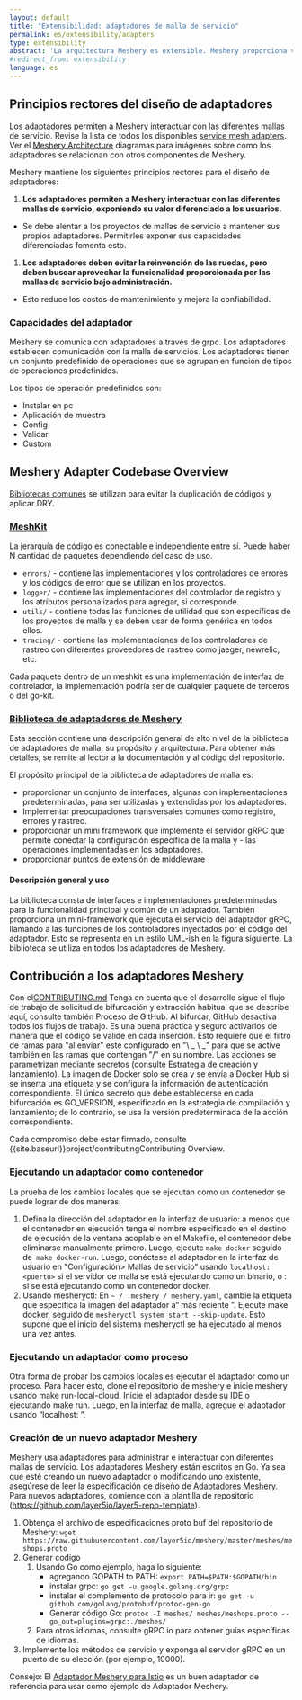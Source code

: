 ```yaml
---
layout: default
title: "Extensibilidad: adaptadores de malla de servicio"
permalink: es/extensibility/adapters
type: extensibility
abstract: 'La arquitectura Meshery es extensible. Meshery proporciona varios puntos de extensión para trabajar con diferentes mallas de servicio a través de <a href="extensibility#adapters">adaptadores</a>, <a href="extensibility#load-generators"> generadores de carga</a> and <a href="extensibility#providers">providers</a>.'
#redirect_from: extensibility
language: es
---
```


## Principios rectores del diseño de adaptadores

Los adaptadores permiten a Meshery interactuar con las diferentes mallas de servicio. Revise la lista de todos los disponibles [service mesh adapters](service-meshes/adapters). Ver el [Meshery Architecture](architecture) diagramas para imágenes sobre cómo los adaptadores se relacionan con otros componentes de Meshery.

Meshery mantiene los siguientes principios rectores para el diseño de adaptadores:

1. **Los adaptadores permiten a Meshery interactuar con las diferentes mallas de servicio, exponiendo su valor diferenciado a los usuarios.**

- Se debe alentar a los proyectos de mallas de servicio a mantener sus propios adaptadores. Permitirles exponer sus capacidades diferenciadas fomenta esto.

1. **Los adaptadores deben evitar la reinvención de las ruedas, pero deben buscar aprovechar la funcionalidad proporcionada por las mallas de servicio bajo administración.**

- Esto reduce los costos de mantenimiento y mejora la confiabilidad.

### Capacidades del adaptador

Meshery se comunica con adaptadores a través de grpc. Los adaptadores establecen comunicación con la malla de servicios. Los adaptadores tienen un conjunto predefinido de operaciones que se agrupan en función de tipos de operaciones predefinidos.

Los tipos de operación predefinidos son:

- Instalar en pc
- Aplicación de muestra
- Config
- Validar
- Custom

## Meshery Adapter Codebase Overview

[Bibliotecas comunes](https://docs.google.com/presentation/d/1uQU7e_evJ8IMIzlLoBi3jQSRvpKsl_-K1COVGjJVs30/edit#) se utilizan para evitar la duplicación de códigos y aplicar DRY.

### [MeshKit](https://github.com/layer5io/meshkit)

La jerarquía de código es conectable e independiente entre sí. Puede haber N cantidad de paquetes dependiendo del caso de uso.

- `errors/` - contiene las implementaciones y los controladores de errores y los códigos de error que se utilizan en los proyectos.
- `logger/` - contiene las implementaciones del controlador de registro y los atributos personalizados para agregar, si corresponde.
- `utils/` - contiene todas las funciones de utilidad que son específicas de los proyectos de malla y se deben usar de forma genérica en todos ellos.
- `tracing/` - contiene las implementaciones de los controladores de rastreo con diferentes proveedores de rastreo como jaeger, newrelic, etc.

Cada paquete dentro de un meshkit es una implementación de interfaz de controlador, la implementación podría ser de cualquier paquete de terceros o del go-kit.

### [Biblioteca de adaptadores de Meshery](https://github.com/meshery/meshery-adapter-library)

Esta sección contiene una descripción general de alto nivel de la biblioteca de adaptadores de malla, su propósito y arquitectura. Para obtener más detalles, se remite al lector a la documentación y al código del repositorio.

El propósito principal de la biblioteca de adaptadores de malla es:

- proporcionar un conjunto de interfaces, algunas con implementaciones predeterminadas, para ser utilizadas y extendidas por los adaptadores.
- Implementar preocupaciones transversales comunes como registro, errores y rastreo.
- proporcionar un mini framework que implemente el servidor gRPC que permite conectar la configuración específica de la malla y - las operaciones implementadas en los adaptadores.
- proporcionar puntos de extensión de middleware

#### Descripción general y uso

La biblioteca consta de interfaces e implementaciones predeterminadas para la funcionalidad principal y común de un adaptador. También proporciona un mini-framework que ejecuta el servicio del adaptador gRPC, llamando a las funciones de los controladores inyectados por el código del adaptador. Esto se representa en un estilo UML-ish en la figura siguiente. La biblioteca se utiliza en todos los adaptadores de Meshery.

## Contribución a los adaptadores Meshery

Con el[CONTRIBUTING.md](https://github.com/layer5io/meshery/blob/master/CONTRIBUTING.md#adapter) Tenga en cuenta que el desarrollo sigue el flujo de trabajo de solicitud de bifurcación y extracción habitual que se describe aquí, consulte también Proceso de GitHub. Al bifurcar, GitHub desactiva todos los flujos de trabajo. Es una buena práctica y seguro activarlos de manera que el código se valide en cada inserción. Esto requiere que el filtro de ramas para "al enviar" esté configurado en "\ _ \ _" para que se active también en las ramas que contengan "/" en su nombre. Las acciones se parametrizan mediante secretos (consulte Estrategia de creación y lanzamiento). La imagen de Docker solo se crea y se envía a Docker Hub si se inserta una etiqueta y se configura la información de autenticación correspondiente. El único secreto que debe establecerse en cada bifurcación es GO_VERSION, especificado en la estrategia de compilación y lanzamiento; de lo contrario, se usa la versión predeterminada de la acción correspondiente.

Cada compromiso debe estar firmado, consulte {{site.baseurl}}project/contributingContributing Overview.

### Ejecutando un adaptador como contenedor

La prueba de los cambios locales que se ejecutan como un contenedor se puede lograr de dos maneras:

1. Defina la dirección del adaptador en la interfaz de usuario: a menos que el contenedor en ejecución tenga el nombre especificado en el destino de ejecución de la ventana acoplable en el Makefile, el contenedor debe eliminarse manualmente primero. Luego, ejecute `make docker` seguido de` make docker-run`. Luego, conéctese al adaptador en la interfaz de usuario en "Configuración> Mallas de servicio" usando `localhost: <puerto>` si el servidor de malla se está ejecutando como un binario, o <docker IP address>:<port> si se está ejecutando como un contenedor docker.
1. Usando mesheryctl: En `~ / .meshery / meshery.yaml`, cambie la etiqueta que especifica la imagen del adaptador a“ más reciente ”. Ejecute make docker, seguido de `mesheryctl system start --skip-update`. Esto supone que el inicio del sistema mesheryctl se ha ejecutado al menos una vez antes.

### Ejecutando un adaptador como proceso

Otra forma de probar los cambios locales es ejecutar el adaptador como un proceso. Para hacer esto, clone el repositorio de meshery e inicie meshery usando make run-local-cloud. Inicie el adaptador desde su IDE o ejecutando make run. Luego, en la interfaz de malla, agregue el adaptador usando “localhost: <PORT>”.

### Creación de un nuevo adaptador Meshery

Meshery usa adaptadores para administrar e interactuar con diferentes mallas de servicio. Los adaptadores Meshery están escritos en Go. Ya sea que esté creando un nuevo adaptador o modificando uno existente, asegúrese de leer la especificación de diseño de [Adaptadores Meshery](https://docs.google.com/document/d/1b8JAMzr3Rntu7CudRaYv6r6ccACJONAB5t7ISCaPNuA/edit#). Para nuevos adaptadores, comience con la plantilla de repositorio (https://github.com/layer5io/layer5-repo-template).

1. Obtenga el archivo de especificaciones proto buf del repositorio de Meshery:
   `wget https://raw.githubusercontent.com/layer5io/meshery/master/meshes/meshops.proto`
1. Generar codigo
   1. Usando Go como ejemplo, haga lo siguiente:
      - agregando GOPATH to PATH: `export PATH=$PATH:$GOPATH/bin`
      - instalar grpc: `go get -u google.golang.org/grpc`
      - instalar el complemento de protocolo para ir: `go get -u github.com/golang/protobuf/protoc-gen-go`
      - Generar código Go: `protoc -I meshes/ meshes/meshops.proto --go_out=plugins=grpc:./meshes/`
   1. Para otros idiomas, consulte gRPC.io para obtener guías específicas de idiomas.
1. Implemente los métodos de servicio y exponga el servidor gRPC en un puerto de su elección (por ejemplo, 10000).

Consejo: El [Adaptador Meshery para Istio](https://github.com/layer5io/meshery-istio) es un buen adaptador de referencia para usar como ejemplo de Adaptador Meshery.
